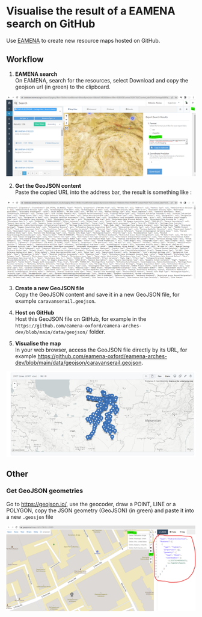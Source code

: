 # Visualise the result of a EAMENA search on GitHub

Use [EAMENA](https://database.eamena.org/) to create new resource maps hosted on GitHub.
## Workflow

1. **EAMENA search**  
On EAMENA, search for the resources, select Download and copy the geojson url (in green) to the clipboard.

![](../../www/geojson-export.png)

2. **Get the GeoJSON content**  
Paste the copied URL into the address bar, the result is something like :

![](../../www/geojson-url.png)

3. **Create a new GeoJSON file**  
Copy the GeoJSON content and save it in a new GeoJSON file, for example `caravanserail.geojson`.

4. **Host on GitHub**  
Host this GeoJSON file on GitHub, for example in the `https://github.com/eamena-oxford/eamena-arches-dev/blob/main/data/geojson/` folder.

5. **Visualise the map**  
In your web browser, access the GeoJSON file directly by its URL, for example https://github.com/eamena-oxford/eamena-arches-dev/blob/main/data/geojson/caravanserail.geojson.
  
![](../../www/geojson-github.png)

## Other

### Get GeoJSON geometries

Go to https://geojson.io/, use the geocoder, draw a POINT, LINE or a POLYGON, copy the JSON geometry (GeoJSON) (in green) and paste it into a new `.geosjon` file

![](../../www/geojson-io.png)

